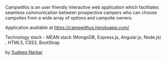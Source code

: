 
Campwithis is an user friendly interactive web application which facilitates seamless communication between prospective campers who can choose campsites from a wide array of options and campsite owners.

Application avaliable at https://campwithus.herokuapp.com/

Technology stack - MEAN stack (MongoDB, Express.js, Angular.js, Node.js) , HTML5, CSS3, BootStrap

by [Sudeep Narkar](https://www.facebook.com/sudeep.narkar)

